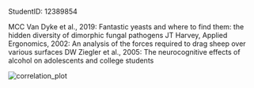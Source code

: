 StudentID: 12389854

MCC Van Dyke et al., 2019: Fantastic yeasts and where to find them: the hidden diversity of dimorphic fungal pathogens
JT Harvey, Applied Ergonomics, 2002: An analysis of the forces required to drag sheep over various surfaces
DW Ziegler et al., 2005: The neurocognitive effects of alcohol on adolescents and college students

![correlation_plot](https://github.com/user-attachments/assets/c731f75c-0834-400c-9351-acb19ebe56a1)

